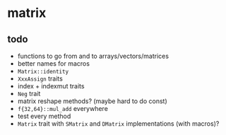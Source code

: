 # matrix

## todo

- functions to go from and to arrays/vectors/matrices
- better names for macros
- `Matrix::identity`
- `XxxAssign` traits
- index + indexmut traits
- `Neg` trait
- matrix reshape methods? (maybe hard to do const)
- `f{32,64}::mul_add` everywhere
- test every method
- `Matrix` trait with `SMatrix` and `DMatrix` implementations (with macros)?
